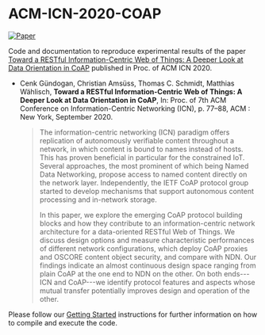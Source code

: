 # ACM-ICN-2020-COAP

[![Paper][paper-badge]][paper-link]

Code and documentation to reproduce experimental results of the paper [Toward a RESTful Information-Centric Web of Things: A Deeper Look at Data Orientation in CoAP][paper-link] published in Proc. of ACM ICN 2020.

* Cenk Gündogan, Christian Amsüss, Thomas C. Schmidt, Matthias Wählisch,
**Toward a RESTful Information-Centric Web of Things: A Deeper Look at Data Orientation in CoAP**,
In: Proc. of 7th ACM Conference on Information-Centric Networking (ICN), p. 77–88, ACM : New York, September 2020.

    > The information-centric networking (ICN) paradigm offers replication of autonomously verifiable content throughout a network, in which content is bound to names instead of hosts. This has proven beneficial in particular for the constrained IoT. Several approaches, the most prominent of which being Named Data Networking, propose access to named content directly on the network layer. Independently, the IETF CoAP protocol group started to develop mechanisms that support autonomous content processing and in-network storage.
    >
    >In this paper, we explore the emerging CoAP protocol building blocks and how they contribute to an information-centric network architecture for a data-oriented RESTful Web of Things. We discuss design options and measure characteristic performances of different network configurations, which deploy CoAP proxies and OSCORE content object security, and compare with NDN. Our findings indicate an almost continuous design space ranging from plain CoAP at the one end to NDN on the other. On both ends---ICN and CoAP---we identify protocol features and aspects whose mutual transfer potentially improves design and operation of the other.

Please follow our [Getting Started](getting-started.md) instructions for further information on how to compile and execute the code.

[paper-link]:https://doi.org/10.1145/3405656.3418718
[paper-badge]:https://img.shields.io/badge/Paper-ACM%20DL-green
